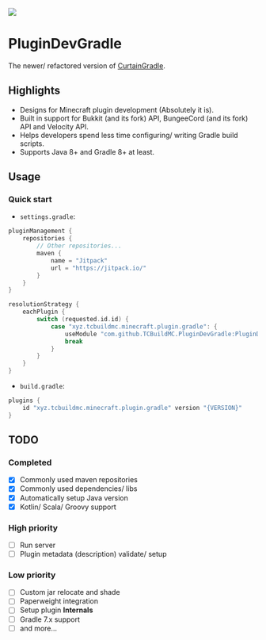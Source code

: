 [![](https://jitpack.io/v/TCBuildMC/PluginDevGradle.svg)](https://jitpack.io/#TCBuildMC/PluginDevGradle)

# PluginDevGradle
The newer/ refactored version of [CurtainGradle](https://github.com/TCBuildMC/CurtainGradle/).

## Highlights
- Designs for Minecraft plugin development (Absolutely it is).
- Built in support for Bukkit (and its fork) API, BungeeCord (and its fork) API and Velocity API.
- Helps developers spend less time configuring/ writing Gradle build scripts.
- Supports Java 8+ and Gradle 8+ at least.

## Usage
### Quick start
- `settings.gradle`: 
```gradle
pluginManagement {
    repositories {
        // Other repositories...
        maven {
            name = "Jitpack"
            url = "https://jitpack.io/"
        }
    }
}

resolutionStrategy {
    eachPlugin {
        switch (requested.id.id) {
            case "xyz.tcbuildmc.minecraft.plugin.gradle": {
                useModule "com.github.TCBuildMC.PluginDevGradle:PluginDevGradle:${requested.version}"
                break
            }
        }
    }
}
```

- `build.gradle`: 
```gradle
plugins {
    id "xyz.tcbuildmc.minecraft.plugin.gradle" version "{VERSION}"
}
```

## TODO
### Completed
- [x] Commonly used maven repositories
- [x] Commonly used dependencies/ libs
- [x] Automatically setup Java version
- [x] Kotlin/ Scala/ Groovy support

### High priority
- [ ] Run server
- [ ] Plugin metadata (description) validate/ setup

### Low priority
- [ ] Custom jar relocate and shade
- [ ] Paperweight integration
- [ ] Setup plugin **Internals**
- [ ] Gradle 7.x support
- [ ] and more...

## 
